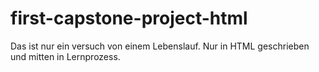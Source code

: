 # first-capstone-project-html
Das ist nur ein versuch von einem Lebenslauf. Nur in HTML geschrieben und mitten in Lernprozess.
